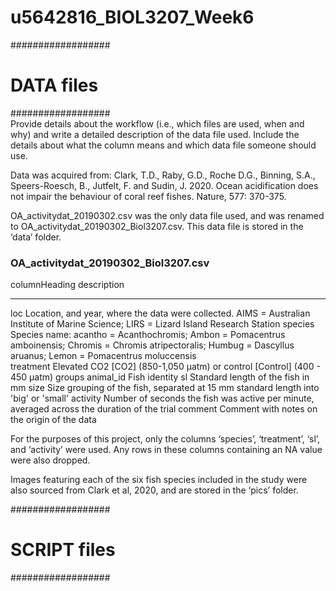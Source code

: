 # u5642816_BIOL3207_Week6
##################			
# DATA files			
##################			
Provide details about the workflow (i.e., which files are used, when and why) and write a detailed description of the data file used. Include the details about what the column means and which data file someone should use. 

Data was acquired from:
 Clark, T.D., Raby, G.D., Roche D.G., Binning, S.A., Speers-Roesch, B., Jutfelt, F. and Sudin, J. 2020. Ocean acidification does not impair the behaviour of coral reef fishes. Nature, 577: 370-375.

OA_activitydat_20190302.csv was the only data file used, and was renamed to OA_activitydat_20190302_Biol3207.csv. This data file is stored in the ‘data’ folder.
		
			
### OA_activitydat_20190302_Biol3207.csv ###			
			
columnHeading		description	
-------------		-----------	
loc			Location, and year, where the data were collected. AIMS = Australian Institute of Marine Science; LIRS = Lizard Island Research Station
species			Species name: acantho = Acanthochromis; Ambon = Pomacentrus amboinensis; Chromis = Chromis atripectoralis; Humbug = Dascyllus aruanus; Lemon = Pomacentrus moluccensis	
treatment		Elevated CO2 [CO2] (850-1,050 µatm) or control [Control] (400 - 450 µatm) groups
animal_id		Fish identity
sl			Standard length of the fish in mm
size			Size grouping of the fish, separated at 15 mm standard length into 'big' or 'small'
activity		Number of seconds the fish was active per minute, averaged across the duration of the trial
comment			Comment with notes on the origin of the data
		

For the purposes of this project, only the columns ‘species’, ‘treatment’, ‘sl’, and ‘activity’
were used. Any rows in these columns containing an NA value were also dropped.

Images featuring each of the six fish species included in the study were also sourced from Clark et al, 2020, and are stored in the ‘pics’ folder.
			
##################			
# SCRIPT files			
##################			
			
			

